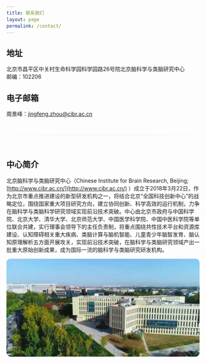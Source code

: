 ```yaml
---
title: 联系我们
layout: page
permalink: /contact/
---
```


## 地址
北京市昌平区中关村生命科学园科学园路26号院北京脑科学与类脑研究中心<br>
邮编：102206

## 电子邮箱
周景峰：[jingfeng.zhou@cibr.ac.cn](mailto:jingfeng.zhou@cibr.ac.cn)

<br>

<hr style="height:1px; border:0; background: rgba(0, 0, 0, 0.02); background-image: linear-gradient(to right, rgba(0, 0, 0, 0), rgba(0, 0, 0, 0.08), rgba(0, 0, 0, 0))">

<br>

## 中心简介

北京脑科学与类脑研究中心（Chinese Institute for Brain Research, Beijing; [http://www.cibr.ac.cn/](http://www.cibr.ac.cn/) ）成立于2018年3月22日，作为北京市重点推进建设的新型研发机构之一，将结合北京“全国科技创新中心”的战略定位，围绕国家重大项目研究方向，建立协同创新、科学高效的运行机制，力争在脑科学与类脑科学研究领域实现前沿技术突破。中心由北京市政府与中国科学院、北京大学、清华大学、北京师范大学、中国医学科学院、中国中医科学院等单位联合共建，实行理事会领导下的主任负责制，将重点围绕共性技术平台和资源库建设、认知障碍相关重大疾病、类脑计算与脑机智能、儿童青少年脑智发育、脑认知原理解析五方面开展攻关，实现前沿技术突破，在脑科学与类脑研究领域产出一批重大原始创新成果，成为国际一流的脑科学与类脑研究研发机构。

<p align="center">
  <img width="800" style="border-radius:10px; border:0px solid #6495ED" src="/assets/CIBR_pic.jpg">
</p>
